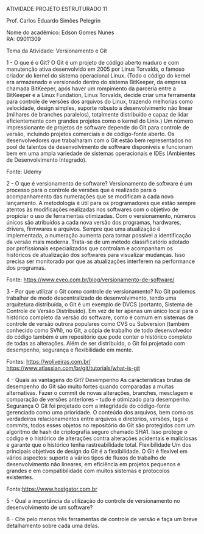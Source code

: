 ATIVIDADE PROJETO ESTRUTURADO 11       

Prof. Carlos Eduardo Simões Pelegrin


Nome do acadêmico: Edson Gomes Nunes         
RA: 09011309


Tema da Atividade: Versionamento e Git     



1 - O que é o Git?
O Git é um projeto de código aberto maduro e com manutenção ativa desenvolvido em 2005 por Linus Torvalds, o famoso criador do kernel do sistema operacional Linux. (Todo o código do kernel era armazenado e versionado dentro do sistema BitKeeper, da empresa chamada BitKeeper, após haver um rompimento da parceria entre a BitKeeper e a Linux Fundation, Linus Torvalds, decide criar uma ferramenta para controle de versões dos arquivos do Linux, trazendo melhorias como velocidade, design simples, suporte robusto a desenvolvimento não linear (milhares de branches paralelos), totalmente distribuído e capaz de lidar eficientemente com grandes projetos como o kernel do Linix.)
Um número impressionante de projetos de software depende do Git para controle de versão, incluindo projetos comerciais e de código-fonte aberto. Os desenvolvedores que trabalharam com o Git estão bem representados no pool de talentos de desenvolvimento de software disponíveis e funcionam bem em uma ampla variedade de sistemas operacionais e IDEs (Ambientes de Desenvolvimento Integrado). 


Fonte: Udemy




2 - O que é versionamento de software?
Versionamento de software é um processo para o controle de versões que é realizado para o acompanhamento das numerações que se modificam a cada novo lançamento. A metodologia é útil para os programadores que estão sempre atentos às modificações realizadas nos softwares com o objetivo de propiciar o uso de ferramentas otimizadas.
Com o versionamento, números únicos são atribuídos a cada nova versão dos programas, hardwares, drivers, firmwares e arquivos. Sempre que uma atualização é implementada, a numeração aumenta para tornar possível a identificação da versão mais moderna.
Trata-se de um método classificatório adotado por profissionais especializados que controlam e acompanham os históricos de atualização dos softwares para visualizar mudanças. Isso precisa ser monitorado por que as atualizações interferem na performance dos programas.

Fonte: https://www.eveo.com.br/blog/versionamento-de-software/




3 - Por que utilizar o Git como controle de versionamento?
No Git podemos trabalhar de modo descentralizado de desenvolvimento, tendo uma arquitetura distribuída, o Git é um exemplo de DVCS (portanto, Sistema de Controle de Versão Distribuído). Em vez de ter apenas um único local para o histórico completo da versão do software, como é comum em sistemas de controle de versão outrora populares como CVS ou Subversion (também conhecido como SVN), no Git, a cópia de trabalho de todo desenvolvedor do código também é um repositório que pode conter o histórico completo de todas as alterações. 
Além de ser distribuído, o Git foi projetado com desempenho, segurança e flexibilidade em mente.

Fontes: https://woliveiras.com.br/                                                           
https://www.atlassian.com/br/git/tutorials/what-is-git



4 - Quais as vantagens do Git?
Desempenho 
As características brutas de desempenho do Git são muito fortes quando comparadas a muitas alternativas. Fazer o commit de novas alterações, branches, mesclagem e comparação de versões anteriores – tudo é otimizado para desempenho. 
Segurança
O Git foi projetado com a integridade do código-fonte gerenciado como uma prioridade. O conteúdo dos arquivos, bem como os verdadeiros relacionamentos entre arquivos e diretórios, versões, tags e commits, todos esses objetos no repositório do Git são protegidos com um algoritmo de hash de criptografia seguro chamado SHA1. Isso protege o código e o histórico de alterações contra alterações acidentais e maliciosas e garante que o histórico tenha rastreabilidade total.
Flexibilidade 
Um dos principais objetivos de design do Git é a flexibilidade. O Git é flexível em vários aspectos: suporte a vários tipos de fluxos de trabalho de desenvolvimento não lineares, em eficiência em projetos pequenos e grandes e em compatibilidade com muitos sistemas e protocolos existentes.



Fonte:https://www.hostgator.com.br



5 - Qual a importância da utilização do controle de versionamento no desenvolvimento de um software?



6 - Cite pelo menos três ferramentas de controle de versão e faça um breve detalhamento sobre cada uma delas.